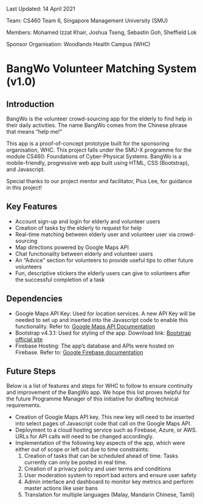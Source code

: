 Last Updated: 14 April 2021

Team: CS460 Team 6, Singapore Management University (SMU)

Members: Mohamed Izzat Khair, Joshua Tseng, Sebastin Goh, Sheffield Lok

Sponsor Organisation: Woodlands Health Campus (WHC)


# BangWo Volunteer Matching System (v1.0)

## Introduction
BangWo is the volunteer crowd-sourcing app for the elderly to find help in their daily activities. The name BangWo comes from the Chinese phrase that means “help me!”

This app is a proof-of-concept prototype built for the sponsoring organisation, WHC. This project falls under the SMU-X programme for the module CS460: Foundations of Cyber-Physical Systems. BangWo is a mobile-friendly, progressive web app built using HTML, CSS (Bootstrap), and Javascript.

Special thanks to our project mentor and facilitator,  Pius Lee, for guidance in this project!


## Key Features
* Account sign-up and login for elderly and volunteer users
* Creation of tasks by the elderly to request for help
* Real-time matching between elderly user and volunteer user via crowd-sourcing
* Map directions powered by Google Maps API
* Chat functionality between elderly and volunteer users
* An “Advice” section for volunteers to provide useful tips to other future volunteers
* Fun, descriptive stickers the elderly users can give to volunteers after the successful completion of a task


## Dependencies
* Google Maps API Key: Used for location services. A new API Key will be needed to set up and inserted into the Javascript code to enable this functionality. Refer to: [Google Maps API Documentation](https://developers.google.com/maps/documentation/javascript/get-api-key)
* Bootstrap v4.3.1: Used for styling of the app. Download link: [Bootstrap official site](https://getbootstrap.com/docs/4.3/getting-started/download/)
* Firebase Hosting: The app’s database and APIs were hosted on Firebase. Refer to: [Google Firebase documentation](https://firebase.google.com/docs)


## Future Steps
Below is a list of features and steps for WHC to follow to ensure continuity and improvement of the BangWo app. We hope this list proves helpful for the future Programme Manager of this initiative for drafting technical requirements.
* Creation of Google Maps API key. This new key will need to be inserted into select pages of Javascript code that call on the Google Maps API.
* Deployment to a cloud hosting service such as Firebase, Azure, or AWS. URLs for API calls will need to be changed accordingly.
* Implementation of the following key aspects of the app, which were either out of scope or left out due to time constraints:
  1. Creation of tasks that can be scheduled ahead of time. Tasks currently can only be posted in real time.
  1. Creation of a privacy policy and user terms and conditions
  1. User moderation system to report bad actors and ensure user safety
  1. Admin interface and dashboard to monitor key metrics and perform master actions like user bans
  1. Translation for multiple languages (Malay, Mandarin Chinese, Tamil)
